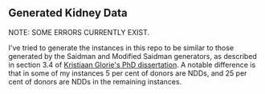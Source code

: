 Generated Kidney Data
---------------------

NOTE: SOME ERRORS CURRENTLY EXIST.

I've tried to generate the instances in this repo to be similar to those generated by the Saidman and Modified Saidman generators, as described in section 3.4 of [Kristiaan Glorie's PhD dissertation](http://repub.eur.nl/pub/77183). A notable difference is that in some of my instances 5 per cent of donors are NDDs, and 25 per cent of donors are NDDs in the remaining instances.

